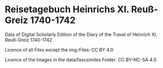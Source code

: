 # Reisetagebuch Heinrichs XI. Reuß-Greiz 1740-1742
Data of Digital Scholarly Edition of the Diary of the Travel of Heinrich XI. Reuß-Greiz 1740-1742

Licence of all Files except the img-Files: CC BY 4.0

Licence of the Images in the data/fascsimiles Folder: CC BY-NC-SA 4.0
